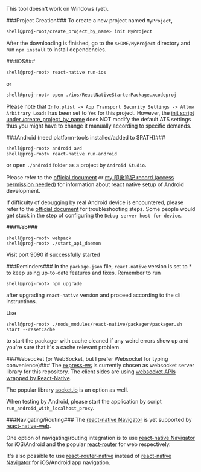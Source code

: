 This tool doesn't work on Windows (yet). 

###Project Creation###
To create a new project named `MyProject`,
```bash
shell@proj-root/create_project_by_name> init MyProject 
```

After the downloading is finished, go to the `$HOME/MyProject` directory and run `npm install` to install dependencies. 

###iOS###
```bash
shell@proj-root> react-native run-ios
```
or 
```bash
shell@proj-root> open ./ios/ReactNativeStarterPackage.xcodeproj 
```
Please note that `Info.plist -> App Transport Security Settings -> Allow Arbitrary Loads` has been set to `Yes` for this project. However, the [init script under <proj-root>/create_project_by_name](https://github.com/genxium/ReactNativeStarterPackage/blob/master/create_project_by_name/init) does NOT modify the default ATS settings thus you might have to change it manually according to specific demands.


###Android (need platform-tools installed/added to $PATH)###
```
shell@proj-root> android avd
shell@proj-root> react-native run-android
```
or open `./android` folder as a project by `Android Studio`.

Please refer to the [official document](https://facebook.github.io/react-native/docs/getting-started.html#content) or [my 印象笔记 record (access permission needed)](https://app.yinxiang.com/shard/s61/nl/13267014/54814fe0-c4e2-4e1a-b8e0-d0e963fbcf12?title=Installing%20React-Native%20on%20Ubuntu14.04%20for%20Android%20Dev%20in%20China) for information about react native setup of Android development.

If difficulty of debugging by real Android device is encountered, please refer to the [official document](https://facebook.github.io/react-native/docs/running-on-device-android.html) for troubleshooting steps. Some people would get stuck in the step of configuring the `Debug server host for device`. 

###Web###
```
shell@proj-root> webpack
shell@proj-root> ./start_api_daemon
```
Visit port 9090 if successfully started

###Reminders###
In the `package.json` file, `react-native` version is set to * to keep using up-to-date features and fixes. Remember to run 
```
shell@proj-root> npm upgrade 
```
after upgrading `react-native` version and proceed according to the cli instructions.

Use 
```
shell@proj-root> ./node_modules/react-native/packager/packager.sh start --resetCache
```
to start the packager with cache cleaned if any weird errors show up and you're sure that it's a cache relevant problem.

###Websocket (or WebSocket, but I prefer Websocket for typing convenience)###
The [express-ws](https://github.com/HenningM/express-ws) is currently chosen as websocket server library for this repository. The client sides are using [websocket APIs wrapped by React-Native](https://facebook.github.io/react-native/docs/network.html).

The popular library [socket.io](http://socket.io/) is an option as well.   

When testing by Android, please start the application by script `run_android_with_localhost_proxy`.  

###Navigating/Routing###
The [react-native Navigator](https://facebook.github.io/react-native/docs/navigator.html) is yet supported by [react-native-web](https://github.com/necolas/react-native-web/issues/29). 

One option of navigating/routing integration is to use [react-native Navigator](https://facebook.github.io/react-native/docs/navigator.html) for iOS/Android and the popular [react-router](https://github.com/reactjs/react-router/) for web respectively. 

It's also possible to use [react-router-native](https://github.com/jmurzy/react-router-native) instead of [react-native Navigator](https://facebook.github.io/react-native/docs/navigator.html) for iOS/Android app navigation.
